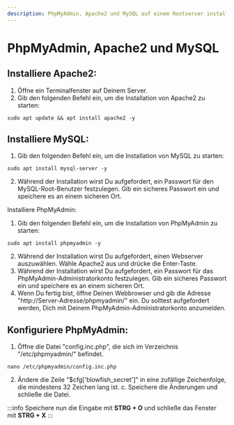 ```yaml
---
description: PhpMyAdmin, Apache2 und MySQL auf einem Rootserver installieren (Ubuntu/Debian)
---
```


# PhpMyAdmin, Apache2 und MySQL

## Installiere Apache2:&#x20;

1. Öffne ein Terminalfenster auf Deinem Server.&#x20;
2. Gib den folgenden Befehl ein, um die Installation von Apache2 zu starten:&#x20;

```
sudo apt update && apt install apache2 -y
```

## Installiere MySQL:&#x20;

1. Gib den folgenden Befehl ein, um die Installation von MySQL zu starten:

```
sudo apt install mysql-server -y
```

2. Während der Installation wirst Du aufgefordert, ein Passwort für den MySQL-Root-Benutzer festzulegen. Gib ein sicheres Passwort ein und speichere es an einem sicheren Ort.

Installiere PhpMyAdmin:&#x20;

1. Gib den folgenden Befehl ein, um die Installation von PhpMyAdmin zu starten:&#x20;

```
sudo apt install phpmyadmin -y
```

2. Während der Installation wirst Du aufgefordert, einen Webserver auszuwählen. Wähle Apache2 aus und drücke die Enter-Taste.&#x20;
3. Während der Installation wirst Du aufgefordert, ein Passwort für das PhpMyAdmin-Administratorkonto festzulegen. Gib ein sicheres Passwort ein und speichere es an einem sicheren Ort.&#x20;
4. Wenn Du fertig bist, öffne Deinen Webbrowser und gib die Adresse "http://Server-Adresse/phpmyadmin/" ein. Du solltest aufgefordert werden, Dich mit Deinem PhpMyAdmin-Administratorkonto anzumelden.

## Konfiguriere PhpMyAdmin:&#x20;

1. Öffne die Datei "config.inc.php", die sich im Verzeichnis "/etc/phpmyadmin/" befindet.&#x20;

```
nano /etc/phpmyadmin/config.inc.php
```

2. Ändere die Zeile "$cfg\['blowfish\_secret']" in eine zufällige Zeichenfolge, die mindestens 32 Zeichen lang ist. c. Speichere die Änderungen und schließe die Datei.

:::info
Speichere nun die Eingabe mit **STRG + O** und schließe das Fenster mit **STRG + X**
:::
